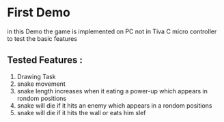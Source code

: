 # First Demo
in this Demo the game is implemented on PC not in Tiva C micro controller to test the basic features 

## Tested Features : 
1) Drawing Task  
2) snake movement  
3) snake length increases when it eating a power-up which appears in rondom positions                      
4) snake will die if it hits an enemy which appears in a rondom positions
5) snake will die if it hits the wall or eats him slef 

